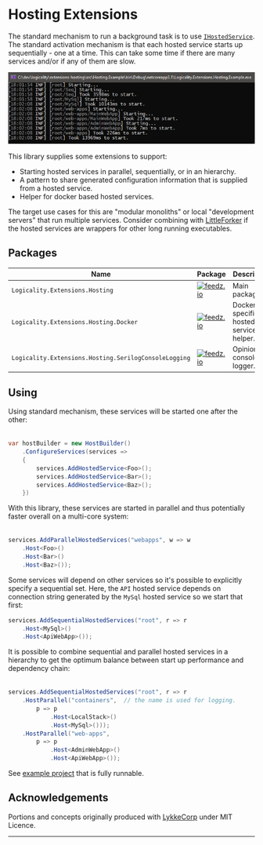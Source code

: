 # Hosting Extensions

The standard mechanism to run a background task is to use
[`IHostedService`][hosted-service]. The standard activation mechanism is that
each hosted service starts up sequentially - one at a time. This can take some
time if there are many services and/or if any of them are slow.

![console example](console.png)

This library supplies some extensions to support:

- Starting hosted services in parallel, sequentially, or in an hierarchy.
- A pattern to share generated configuration information that is supplied from a
  hosted service.
- Helper for docker based hosted services.

The target use cases for this are "modular monoliths" or local "development
servers" that run multiple services. Consider combining with
[LittleForker](littleforker) if the hosted services are wrappers for other long
running executables.

## Packages

| Name | Package | Description |
|---|---|---|
| `Logicality.Extensions.Hosting`                      | [![feedz.io][p1]][d1] | Main package. |
| `Logicality.Extensions.Hosting.Docker`               | [![feedz.io][p2]][d2] | Docker specific hosted service helper. |
| `Logicality.Extensions.Hosting.SerilogConsoleLogging` | [![feedz.io][p3]][d3] | Opinionated console logger. |

## Using

Using standard mechanism, these services will be started one after the other:

```csharp

var hostBuilder = new HostBuilder()
    .ConfigureServices(services =>
    {
        services.AddHostedService<Foo>();
        services.AddHostedService<Bar>();
        services.AddHostedService<Baz>();
    })

```

With this library, these services are started in parallel and thus potentially
faster overall on a multi-core system:

```csharp

services.AddParallelHostedServices("webapps", w => w
    .Host<Foo>()
    .Host<Bar>()
    .Host<Baz>());

```

Some services will depend on other services so it's possible to explicitly
specify a sequential set. Here, the `API` hosted service depends on
connection string generated by the `MySql` hosted service so we start that
first:

```csharp
services.AddSequentialHostedServices("root", r => r
    .Host<MySql>()
    .Host<ApiWebApp>());
```

It is possible to combine sequential and parallel hosted services in a hierarchy
to get the optimum balance between start up performance and dependency chain:

```csharp

services.AddSequentialHostedServices("root", r => r
    .HostParallel("containers",  // the name is used for logging.
        p => p
            .Host<LocalStack>()
            .Host<MySql>()));
    .HostParallel("web-apps",
        p => p
            .Host<AdminWebApp>()
            .Host<ApiWebApp>());

```

See [example project][example-project] that is fully runnable.

## Acknowledgements

Portions and concepts originally produced with [LykkeCorp](lykkecorp) under MIT Licence.

---

[hosted-service]: https://docs.microsoft.com/en-us/dotnet/architecture/microservices/multi-container-microservice-net-applications/background-tasks-with-ihostedservice
[p1]: https://img.shields.io/badge/endpoint.svg?url=https%3A%2F%2Ff.feedz.io%2Flogicality%2Fpublic%2Fshield%2FLogicality.Extensions.Hosting%2Fstable
[d1]: https://f.feedz.io/logicality/public/packages/Logicality.Extensions.Hosting/stable/download
[p2]: https://img.shields.io/badge/endpoint.svg?url=https%3A%2F%2Ff.feedz.io%2Flogicality%2Fpublic%2Fshield%2FLogicality.Extensions.Hosting.Docker%2Fstable
[d2]: https://f.feedz.io/logicality/public/packages/Logicality.Extensions.Docker/stable/download
[p3]: https://img.shields.io/badge/endpoint.svg?url=https%3A%2F%2Ff.feedz.io%2Flogicality%2Fpublic%2Fshield%2FLogicality.Extensions.Hosting.SerilogConsoleLogging%2Fstable
[d3]: https://f.feedz.io/logicality/public/packages/Logicality.Extensions.Hosting.SerilogConsoleLogging/stable/download
[example-project]: /src/Hosting.Example
[lykkecorp]: https://lykke.com
[littleforker]: https://github.com/damianh/LittleForker
